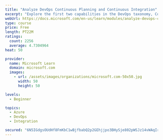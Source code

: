 ```yaml
---
title: "Analyze DevOps Continuous Planning and Continuous Integration"
excerpt: "Explore the first two capabilities in the DevOps taxonomy, Continuous Planning and Continuous Integration."
webUrl: https://docs.microsoft.com/en-us/learn/modules/analyze-devops-continuous-planning-intergration/
type: course
price: Free
length: PT22M
ratings:
  count: 2256
  average: 4.7304964
heat: 50

provider:
  name: Microsoft Learn
  domain: microsoft.com
  images:
    - url: /assets/images/organizations/microsoft.com-50x50.jpg
      width: 50
      height: 50

levels:
  - Beginner

topics:
  - Azure
  - DevOps
  - Integration

secured: "6N5IGdgsOUdHf8FmKbC1wBjfbabQ2p2GEhjjpo3BHySje802pWSJz14vWAqIrLz5tXS5+yRMt7zHnjUa2Nak3XZ4a/IFsubjvblbKAWU8+KUY7iQUivAfNFHFWKF5ixYVcXYrMOar1FICmahEVHqVcAbIe28lA045s7r3Bw6FpjwibfnGwig7iJh2BmZ+AER6NDnvPaFIHwx/uVT1OPD76aA2JoEHowBdpKrdbA7z62NKNkJH2TF3SKblddWd1F6NzXLX8wktuNiNtuDmAyBP0diM1n2wYlY3c89z4M6CcACmhA8Q7p2q67dLub9aksib6UCsENdoAwu7cnNzDDs4p3Mkh7CKsoArmmtSRmdWsY+MTJf127rgnpXa0I8s6ADi8yP+y4PgL3Shhkpjnl8H1Xf98pY+4BhjakwKoFAwvA=;0oKP0VqKcWQD/+iawnjrMw=="
---
```



